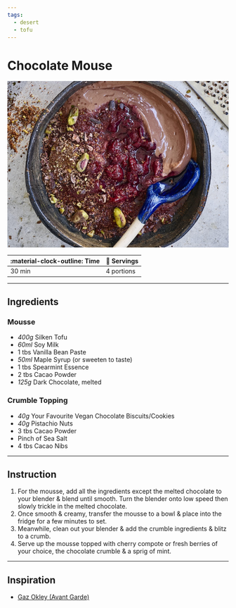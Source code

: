 ```yaml
---
tags:
  - desert
  - tofu
---
```


# Chocolate Mouse

![image](image.jpg)

| :material-clock-outline: Time | :fork_and_knife: Servings |
|-------------------------------|---------------------------|
| 30 min                        | 4 portions                |

---

## Ingredients

### Mousse

- _400g_ Silken Tofu
- _60ml_ Soy Milk
- 1 tbs Vanilla Bean Paste
- _50ml_ Maple Syrup (or sweeten to taste)
- 1 tbs Spearmint Essence
- 2 tbs Cacao Powder
- _125g_ Dark Chocolate, melted

### Crumble Topping

- _40g_ Your Favourite Vegan Chocolate Biscuits/Cookies
- _40g_ Pistachio Nuts
- 3 tbs Cacao Powder
- Pinch of Sea Salt
- 4 tbs Cacao Nibs

---

## Instruction

1. For the mousse, add all the ingredients except the melted chocolate to your blender & blend until smooth. Turn the blender onto low speed then slowly trickle in the melted chocolate.
2. Once smooth & creamy, transfer the mousse to a bowl & place into the fridge for a few minutes to set.
3. Meanwhile, clean out your blender & add the crumble ingredients & blitz to a crumb.
4. Serve up the mousse topped with cherry compote or fresh berries of your choice, the chocolate crumble & a sprig of mint.

---

## Inspiration

- [Gaz Okley (Avant Garde)](https://www.gazoakleychef.com/recipes/mint-chocolate-mousse/)
